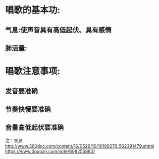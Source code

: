 # 唱歌的基本功:
## 气息:使声音具有高低起伏、具有感情
## 肺活量:

# 唱歌注意事项:
## 发音要准确
## 节奏快慢要准确
## 音量高低起伏要准确


注：来源
http://www.360doc.com/content/16/0526/10/10186276_562391479.shtml
https://www.douban.com/note/698255883/
